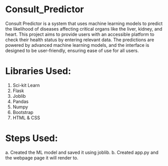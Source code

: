 # Consult_Predictor

Consult Predictor is a system that uses machine learning models to predict the likelihood of diseases affecting critical organs like the liver, kidney, and heart. This project aims to provide users with an accessible platform to check their health status by entering relevant data. The predictions are powered by advanced machine learning models, and the interface is designed to be user-friendly, ensuring ease of use for all users.

# Libraries Used:
1. Sci-kit Learn
2. Flask
3. Joblib
4. Pandas
5. Numpy
6. Bootstrap
7. HTML & CSS

# Steps Used: 
a. Created the ML model and saved it using joblib.
b. Created app.py and the webpage page it will render to.
